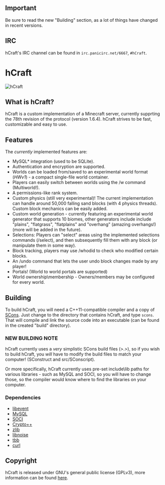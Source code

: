 Important
---------

Be sure to read the new "Building" section, as a lot of things have changed in
recent versions.

IRC
---

hCraft's IRC channel can be found in `irc.panicirc.net/6667`, `#hCraft`.


hCraft
======

![hCraft](https://raw.github.com/BizarreCake/hCraft/master/etc/45-small.png)

What is hCraft?
---------------

hCraft is a custom implementation of a Minecraft server, currently supprting the
78th revision of the protocol (version 1.6.4). hCraft strives to be fast,
customizable and easy to use.

Features
--------

The _currently_ implemented features are:
*  MySQL* integration (used to be SQLite).
*  Authentication and encryption are supported.
*  Worlds can be loaded from/saved to an experimental world format (*HWv1*) -
   a compact single-file world container.
*  Players can easily switch between worlds using the /w command (Multiworld!).
*  A permissions-like rank system.
*  Custom physics (still very experimental)! The current implementation can handle
   around 50,000 falling sand blocks (with 4 physics threads).
   Custom block mechanics can be easily added.
*  Custom world generation - currently featuring an experimental world generator
   that supports 10 biomes, other generators include include "plains", "flatgrass",
   "flatplains" and "overhang" (amazing overhangs!) (more will be added in the future).
*  Selections: Players can "select" areas using the implemented selections
   commands (/select), and then subsequently fill them with any block (or manipulate
   them in some way).
*  Block tracking, players may use /whodid to check who modified certain blocks.
*  An /undo command that lets the user undo block changes made by any player!
*  Portals! (World to world portals are supported)
*  World ownership\membership - Owners/members may be configured for every world.
     

Building
--------

To build hCraft, you will need a C++11-compatible compiler and a copy of
[SCons](http://www.scons.org/). Just change to the directory that contains
hCraft, and type `scons`. That will compile and link the source code into
an executable (can be found in the created "build" directory).

### NEW BUILDING NOTE
hCraft currently uses a *very* simplistic SCons build files (>.>), so if you
wish to build hCraft, you *will* have to modify the build files to match
your computer! (SConstruct and src/SConscript).

Or more specifically, hCraft currently uses pre-set include\lib paths for
various libraries - such as MySQL and SOCI, so you will have to change those,
so the compiler would know where to find the libraries on your computer.

### Dependencies
*  [libevent](http://libevent.org/)
*  [MySQL](http://www.mysql.com/)
*  [SOCI](http://www.soci.sourceforge.net/)
*  [Crypto++](http://www.cryptopp.com/)
*  [zlib](http://www.zlib.net/)
*  [libnoise](http://libnoise.sourceforge.net/)
*  [tbb](http://threadingbuildingblocks.org/)
*  [curl](http://curl.haxx.se/)

Copyright
---------

hCraft is released under GNU's general public license (GPLv3), more information
can be found [here](http://www.gnu.org/licenses/gpl.html).

